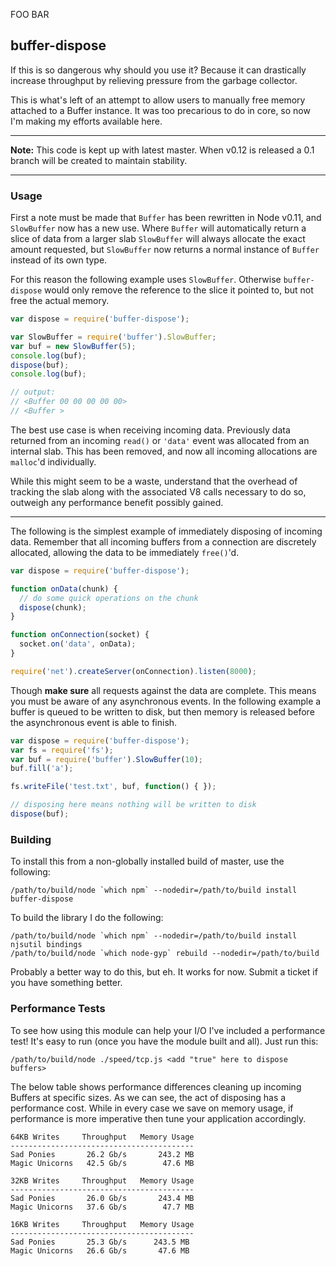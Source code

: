 FOO BAR
## buffer-dispose

If this is so dangerous why should you use it? Because it can drastically
increase throughput by relieving pressure from the garbage collector.

This is what's left of an attempt to allow users to manually free memory
attached to a Buffer instance. It was too precarious to do in core, so now
I'm making my efforts available here.

-----

**Note:** This code is kept up with latest master. When v0.12 is released a
0.1 branch will be created to maintain stability.

-----

### Usage

First a note must be made that `Buffer` has been rewritten in Node v0.11, and
`SlowBuffer` now has a new use. Where `Buffer` will automatically return a
slice of data from a larger slab `SlowBuffer` will always allocate the exact
amount requested, but `SlowBuffer` now returns a normal instance of `Buffer`
instead of its own type.

For this reason the following example uses `SlowBuffer`. Otherwise
`buffer-dispose` would only remove the reference to the slice it pointed to, but
not free the actual memory.

```javascript
var dispose = require('buffer-dispose');

var SlowBuffer = require('buffer').SlowBuffer;
var buf = new SlowBuffer(5);
console.log(buf);
dispose(buf);
console.log(buf);

// output:
// <Buffer 00 00 00 00 00>
// <Buffer >
```

The best use case is when receiving incoming data. Previously data returned from
an incoming `read()` or `'data'` event was allocated from an internal slab. This
has been removed, and now all incoming allocations are `malloc`'d individually.

While this might seem to be a waste, understand that the overhead of tracking
the slab along with the associated V8 calls necessary to do so, outweigh any
performance benefit possibly gained.

-----

The following is the simplest example of immediately disposing of incoming data.
Remember that all incoming buffers from a connection are discretely allocated,
allowing the data to be immediately `free()`'d.

```javascript
var dispose = require('buffer-dispose');

function onData(chunk) {
  // do some quick operations on the chunk
  dispose(chunk);
}

function onConnection(socket) {
  socket.on('data', onData);
}

require('net').createServer(onConnection).listen(8000);
```

Though **make sure** all requests against the data are complete. This means you
must be aware of any asynchronous events. In the following example a buffer is
queued to be written to disk, but then memory is released before the
asynchronous event is able to finish.

```javascript
var dispose = require('buffer-dispose');
var fs = require('fs');
var buf = require('buffer').SlowBuffer(10);
buf.fill('a');

fs.writeFile('test.txt', buf, function() { });

// disposing here means nothing will be written to disk
dispose(buf);
```

### Building

To install this from a non-globally installed build of master, use the
following:

```
/path/to/build/node `which npm` --nodedir=/path/to/build install buffer-dispose
```

To build the library I do the following:

```
/path/to/build/node `which npm` --nodedir=/path/to/build install njsutil bindings
/path/to/build/node `which node-gyp` rebuild --nodedir=/path/to/build
```

Probably a better way to do this, but eh. It works for now. Submit a ticket
if you have something better.

### Performance Tests

To see how using this module can help your I/O I've included a performance
test! It's easy to run (once you have the module built and all). Just run
this:

```
/path/to/build/node ./speed/tcp.js <add "true" here to dispose buffers>
```

The below table shows performance differences cleaning up incoming Buffers at
specific sizes. As we can see, the act of disposing has a performance cost.
While in every case we save on memory usage, if performance is more imperative
then tune your application accordingly.

```
64KB Writes     Throughput   Memory Usage
-----------------------------------------
Sad Ponies       26.2 Gb/s       243.2 MB
Magic Unicorns   42.5 Gb/s        47.6 MB

32KB Writes     Throughput   Memory Usage
-----------------------------------------
Sad Ponies       26.0 Gb/s       243.4 MB
Magic Unicorns   37.6 Gb/s        47.7 MB

16KB Writes     Throughput   Memory Usage
-----------------------------------------
Sad Ponies       25.3 Gb/s      243.5 MB
Magic Unicorns   26.6 Gb/s       47.6 MB
```
